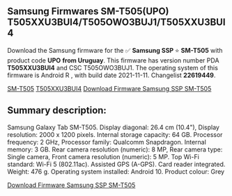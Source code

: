 <h2>Samsung Firmwares SM-T505(UPO) T505XXU3BUI4/T505OWO3BUJ1/T505XXU3BUI4</h2>
Download the Samsung firmware for the ✅ <strong>Samsung SSP </strong> ⭐ <strong>SM-T505</strong> with product code <strong>UPO</strong> <strong> from Uruguay</strong>. This firmware has version number PDA <strong>T505XXU3BUI4</strong> and CSC T505OWO3BUJ1. The operating system of this firmware is Android R , with build date 2021-11-11. Changelist <strong>22619449</strong>.


[SM-T505](https://samfirm.shop/samsung/model/SM-T505)
[T505XXU3BUI4](https://samfirm.shop/samsung/pda/T505XXU3BUI4)
[Download Firmware Samsung SSP SM-T505](https://samfirm.shop/samsung/firmware/473526)
<h2>Summary description:</h2>
<p>Samsung Galaxy Tab SM-T505. Display diagonal: 26.4 cm (10.4"), Display resolution: 2000 x 1200 pixels. Internal storage capacity: 64 GB. Processor frequency: 2 GHz, Processor family: Qualcomm Snapdragon. Internal memory: 3 GB. Rear camera resolution (numeric): 8 MP, Rear camera type: Single camera, Front camera resolution (numeric): 5 MP. Top Wi-Fi standard: Wi-Fi 5 (802.11ac). Assisted GPS (A-GPS). Card reader integrated. Weight: 476 g. Operating system installed: Android 10. Product colour: Grey</p>


[Download Firmware Samsung SSP SM-T505](https://samfirm.shop/samsung/firmware/473526)
